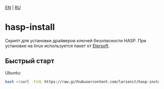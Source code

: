 [EN] | [RU]

[EN]: https://github.com/larionit/hasp-install/blob/dev/README.md
[RU]: https://github.com/larionit/hasp-install/blob/dev/ru/README.md

# hasp-install

Скрипт для установки драйверов ключей безопасности HASP. При установке на linux используется пакет от [Etersoft](https://wiki.etersoft.ru/HASP).

## Быстрый старт

Ubuntu:

``` bash
bash <(curl -fsSL https://raw.githubusercontent.com/larionit/hasp-install/dev/ru/setup.sh)
```